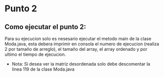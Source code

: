 # Punto 2
## Como ejecutar el punto 2:
Para su ejecucion solo es nesesario ejecutar el metodo main de la clase Moda.java, esta debera imprimir
en consola  el numero de ejecucion (realiza 2 por tamaño de arreglo), el tamaño del array, el array ordenado
y por ultimo el tiempo de
ejecucion.

- Nota: Si desea ver la matriz desordenada solo debe descomentar la linea 119 de la clase Moda.java
